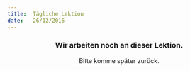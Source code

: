 ```yaml
---
title:  Tägliche Lektion
date:   26/12/2016
---
```


### <center>Wir arbeiten noch an dieser Lektion.</center>
<center>Bitte komme später zurück.</center>